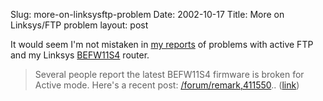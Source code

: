 Slug: more-on-linksysftp-problem
Date: 2002-10-17
Title: More on Linksys/FTP problem
layout: post

It would seem I&#39;m not mistaken in <a href="http://redmonk.net/archives/2002/10/16/active-ftp-linksys-wireless-bad/">my reports</a> of problems with active FTP and my Linksys <a href="http://linksys.com/Products/product.asp?grid=23&amp;prid=173">BEFW11S4</a> router. <blockquote>Several people report the latest BEFW11S4 firmware is broken for Active mode. Here&#39;s a recent post: <a href="http://www.broadbandreports.com/forum/remark,4115504~root=equip,16~mode=flat">/forum/remark,411550</a>.. (<a href="http://www.broadbandreports.com/forum/remark,4265840~root=equip,16~mode=flat#4269236">link</a>)</blockquote>
